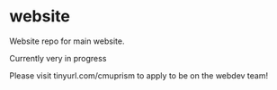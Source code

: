 # website
Website repo for main website.

Currently very in progress

Please visit tinyurl.com/cmuprism to apply to be on the webdev team!
